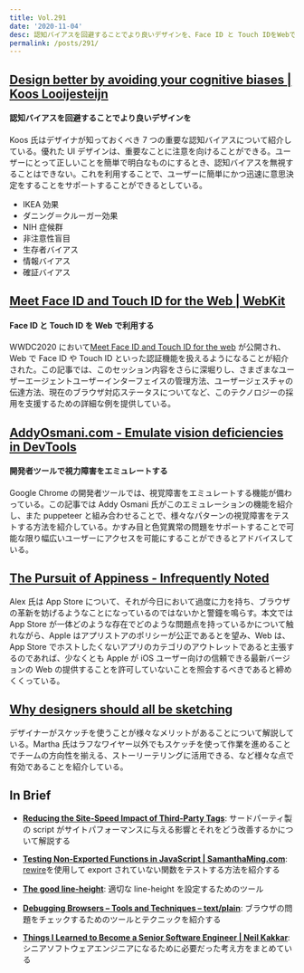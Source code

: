 ```yaml
---
title: Vol.291
date: '2020-11-04'
desc: 認知バイアスを回避することでより良いデザインを、Face ID と Touch IDをWebで利用する、開発者ツールで視力障害をエミュレートする、ほか計10リンク
permalink: /posts/291/
---
```


## [Design better by avoiding your cognitive biases | Koos Looijesteijn](https://www.kooslooijesteijn.net/blog/design-better-avoiding-cognitive-biases)

#### 認知バイアスを回避することでより良いデザインを

Koos 氏はデザイナが知っておくべき 7 つの重要な認知バイアスについて紹介している。優れた UI デザインは、重要なことに注意を向けることができる。ユーザーにとって正しいことを簡単で明白なものにするとき、認知バイアスを無視することはできない。これを利用することで、ユーザーに簡単にかつ迅速に意思決定をすることをサポートすることができるとしている。

- IKEA 効果
- ダニング＝クルーガー効果
- NIH 症候群
- 非注意性盲目
- 生存者バイアス
- 情報バイアス
- 確証バイアス

## [Meet Face ID and Touch ID for the Web | WebKit](https://webkit.org/blog/11312/meet-face-id-and-touch-id-for-the-web/)

#### Face ID と Touch ID を Web で利用する

WWDC2020 において[Meet Face ID and Touch ID for the web](https://developer.apple.com/videos/play/wwdc2020/10670/) が公開され、Web で Face ID や Touch ID といった認証機能を扱えるようになることが紹介された。この記事では、このセッション内容をさらに深堀りし、さまざまなユーザーエージェントユーザーインターフェイスの管理方法、ユーザージェスチャの伝達方法、現在のブラウザ対応ステータスについてなど、このテクノロジーの採用を支援するための詳細な例を提供している。

## [AddyOsmani.com - Emulate vision deficiencies in DevTools](https://addyosmani.com/blog/emulate-vision-deficiencies-devtools/)

#### 開発者ツールで視力障害をエミュレートする

Google Chrome の開発者ツールでは、視覚障害をエミュレートする機能が備わっている。この記事では Addy Osmani 氏がこのエミュレーションの機能を紹介し、また puppeteer と組み合わせることで、様々なパターンの視覚障害をテストする方法を紹介している。かすみ目と色覚異常の問題をサポートすることで可能な限り幅広いユーザーにアクセスを可能にすることができるとアドバイスしている。

## [The Pursuit of Appiness - Infrequently Noted](https://infrequently.org/2020/09/the-pursuit-of-appiness/)

Alex 氏は App Store について、それが今日において過度に力を持ち、ブラウザの革新を妨げるようなことになっているのではないかと警鐘を鳴らす。本文では App Store が一体どのような存在でどのような問題点を持っているかについて触れながら、Apple はアプリストアのポリシーが公正であるとを望み、Web は、App Store でホストしたくないアプリのカテゴリのアウトレットであると主張するのであれば、少なくとも Apple が iOS ユーザー向けの信頼できる最新バージョンの Web の提供することを許可していないことを照会するべきであると締めくくっている。

## [Why designers should all be sketching](https://uxdesign.cc/why-ux-designers-should-all-be-sketching-9f0c56c8645e)

デザイナーがスケッチを使うことが様々なメリットがあることについて解説している。Martha 氏はラフなワイヤー以外でもスケッチを使って作業を進めることでチームの方向性を揃える、ストーリーテリングに活用できる、など様々な点で有効であることを紹介している。

## In Brief

- **[Reducing the Site-Speed Impact of Third-Party Tags](https://andydavies.me/blog/2020/10/02/reducing-the-site-speed-impact-of-third-party-tags/)**: サードパーティ製の script がサイトパフォーマンスに与える影響とそれをどう改善するかについて解説する

- **[Testing Non-Exported Functions in JavaScript | SamanthaMing.com](https://www.samanthaming.com/journal/2-testing-non-exported-functions/)**: [rewire](https://github.com/jhnns/rewire)を使用して export されていない関数をテストする方法を紹介する

- **[The good line-height](https://www.thegoodlineheight.com/)**: 適切な line-height を設定するためのツール

- **[Debugging Browsers – Tools and Techniques – text/plain](https://textslashplain.com/2020/09/29/debugging-browsers-tools-and-techniques/)**: ブラウザの問題をチェックするためのツールとテクニックを紹介する

- **[Things I Learned to Become a Senior Software Engineer | Neil Kakkar](https://neilkakkar.com/things-I-learned-to-become-a-senior-software-engineer.html)**: シニアソフトウェアエンジニアになるために必要だった考え方をまとめている
